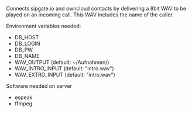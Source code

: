 Connects sipgate.io and owncloud contacts by delivering a 8bit WAV to be played on an incoming call. This WAV includes the name of the caller.

Environment variables needed:
 * DB_HOST 
 * DB_LOGIN
 * DB_PW
 * DB_NAME
 * WAV_OUTPUT (default: ~/Aufnahmen/)
 * WAV_INTRO_INPUT (default: "intro.wav")
 * WAV_EXTRO_INPUT (default: "intro.wav")

Software needed on server
 * espeak
 * ffmpeg
